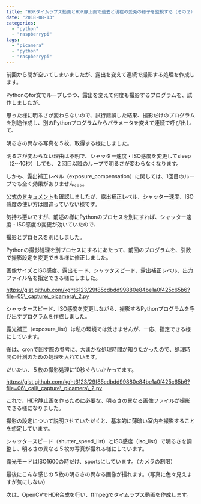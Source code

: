 ```yaml
---
title: "HDRタイムラプス動画とHDR静止画で過去と現在の愛兎の様子を監視する（その２） #RaspberryPi #PiCamera #Python"
date: "2018-08-13"
categories: 
  - "python"
  - "raspberrypi"
tags: 
  - "picamera"
  - "python"
  - "raspberrypi"
---
```


前回から間が空いてしまいましたが、露出を変えて連続で撮影する処理を作成します。

Pythonのfor文でループしつつ、露出を変えて何度も撮影するプログラムを、試作しましたが、

思った様に明るさが変わらないので、試行錯誤した結果、撮影だけのプログラムを別途作成し、別のPythonプログラムからパラメータを変えて連続で呼び出して、

明るさの異なる写真を５枚、取得する様にしました。

明るさが変わらない理由は不明で、シャッター速度・ISO感度を変更してsleep（2〜10秒）しても、２回目以降のループで明るさが変わらなくなります。

しかも、露出補正レベル（exposure\_compensation）に関しては、1回目のループでも全く効果がありません。。。。

[公式のドキュメント](https://picamera.readthedocs.io/en/release-1.13/api_camera.html)も確認しましたが、露出補正レベル、シャッター速度、ISO感度の使い方は間違っていない様です。

気持ち悪いですが、前述の様にPythonのプロセスを別にすれば、シャッター速度・ISO感度の変更が効いていたので、

撮影とプロセスを別にしました。

Pythonの撮影処理を別プロセスにするにあたって、前回のプログラムを、引数で撮影設定を変更できる様に修正しました。

画像サイズとISO感度、露出モード、シャッタスピード、露出補正レベル、出力ファイル名を指定できる様にしました。

https://gist.github.com/kght6123/29f85cdbdd99880e84be1a0f425c65b6?file=05\_capture\_picamera\_2.py

シャッタースピード、ISO感度を変更しながら、撮影するPythonプログラムを呼び出すプログラムを作成しました。

露光補正（exposure\_list）は私の環境では効きませんが、一応、指定できる様にしています。

後は、cronで回す際の参考に、大まかな処理時間が知りたかったので、処理時間の計測のための処理を入れています。

だいたい、５枚の撮影処理に10秒ぐらいかかってます。

https://gist.github.com/kght6123/29f85cdbdd99880e84be1a0f425c65b6?file=06\_call\_capture\_picamera\_2.py

これで、HDR静止画を作るために必要な、明るさの異なる画像ファイルが撮影できる様になりました。

撮影の設定について説明させていただくと、基本的に薄暗い室内を撮影することを想定しています。

シャッタースピード（shutter\_speed\_list）とISO感度（iso\_list）で明るさを調整し、明るさの異なる５枚の写真が撮れる様にしています。

露光モードはISO1600の時だけ、sportsにしています。（カメラの制限）

最後にこんな感じの５枚の明るさの異なる画像が撮れます。（写真に色々見えますが気にしない）

<amp-img src="/images/posts/sier-se/picture0-1.jpg" layout="intrinsic" width="2511" height="1137" class="block"></amp-img>
    
<amp-img src="/images/posts/sier-se/picture1.jpg" layout="intrinsic" width="2511" height="1137" class="block"></amp-img>
    
<amp-img src="/images/posts/sier-se/picture2.jpg" layout="intrinsic" width="2511" height="1137" class="block"></amp-img>
    
<amp-img src="/images/posts/sier-se/picture3.jpg" layout="intrinsic" width="2511" height="1137" class="block"></amp-img>
    
<amp-img src="/images/posts/sier-se/picture4.jpg" layout="intrinsic" width="2511" height="1137" class="block"></amp-img>
    

次は、OpenCVでHDR合成を行い、ffmpegでタイムラプス動画を作成します。
